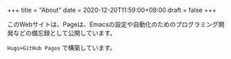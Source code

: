 +++
title = "About"
date = 2020-12-20T11:59:00+09:00
draft = false
+++

このWebサイトは、Pageは、Emacsの設定や自動化のためのプログラミング開発などの備忘録として公開しています。

`Hugo+GitHub Pages` で構築しています。

